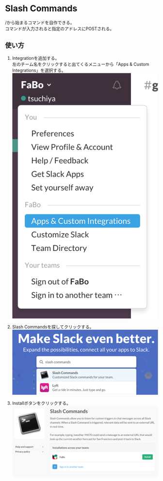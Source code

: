 # Slash Commands

/から始まるコマンドを自作できる。  
コマンドが入力されると指定のアドレスにPOSTされる。


## 使い方

1. Integrationを追加する。  
  左のチーム名をクリックすると出てくるメニューから「Apps & Custom Integrations」を選択する。
 ![](slack-iw-001.png)

2. Slash Commandsを探してクリックする。
 ![](slack-sl-002.png)

3. Installボタンをクリックする。
 ![](slack-sl-003.png)